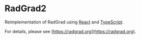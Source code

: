 # RadGrad2

Reimplementation of RadGrad using [React](https://reactjs.org) and [TypeScript](https://www.typescriptlang.org/).

For details, please see [https://radgrad.org](https://radgrad.org).

